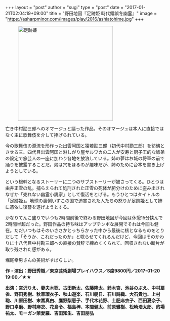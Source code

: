 +++
layout = "post"
author = "sugi"
type = "post"
date = "2017-01-21T02:04:19+09:00"
title = "野田地図『足跡姫 時代錯誤冬幽霊』"
image = "https://asharpminor.com/images/play/2016/ashiatohime.jpg"
+++
<figure class="alignleft"><img src="/images/play/2017/ashiatohime.jpg" alt="足跡姫" style="width: 300px !important;"></figure>

亡き中村勘三郎へのオマージュと謳った作品。そのオマージュは本人に直接ではなく主に歌舞伎を介して捧げられている。

今の歌舞伎の源流を形作った出雲阿国と猿若勘三郎（初代中村勘三郎）を彷彿とさせる三、四代目出雲阿国と淋しがり屋サルワカの二人が安寿と厨子王的な姉弟の設定で旅芸人の一座に加わり各地を放浪している。姉の夢はお城の将軍の前で踊りを披露することだ。弟は穴をほるのが趣味だが、姉のために台本を書き上げようとしている。

という根幹となるストーリーに二つのサブストーリーが被さってくる。ひとつは由井正雪の乱。捕らえられて処刑された正雪の死体が腑分けのために盗み出されなぜか「売れない幽霊小説家」として復活をとげる。もうひとつはタイトルの「足跡姫」。地球の裏側いずこの国で迫害された人たちの怒りが足跡姫として姉に憑依し復讐を遂げようとする。

かなりてんこ盛りでいつも2時間前後で終わる野田地図が今回は休憩15分挟んで2時間半超だった。野田作品の持ち味はアップテンポな展開でそれは今回も健在。ただいつもはそのいささかとっちらかった中から最後に核となるものをとりだして「そうか、これだったのか」と唸らせてくれるんだけど、今回はそのかわりに十八代目中村勘三郎への直接の賛辞で締めくくられて、回収されない断片が取り残された感がある。

堀尾幸男さんの美術がすばらしい。

**作・演出：野田秀樹／東京芸術劇場プレイハウス／S席9800円／2017-01-20 19:00／★★**

**出演：宮沢りえ、妻夫木聡、古田新太、佐藤隆太、鈴木杏、池谷のぶえ、中村扇雀、野田秀樹、秋草瑠衣子、秋山遊楽、石川朝日、石川詩織、大石貴也、上村聡、川原田樹、末冨真由、鷹野梨恵子、手代木花野、土肥麻衣子、西田夏奈子、野口卓磨、野村麻衣、花島令、福島梓、本間健太、前原雅樹、松崎浩太郎、的場祐太、モーガン茉愛羅、吉田知生、吉田朋弘**
